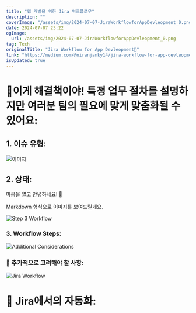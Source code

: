 ```yaml
---
title: "앱 개발을 위한 Jira 워크플로우"
description: ""
coverImage: "/assets/img/2024-07-07-JiraWorkflowforAppDevleopment_0.png"
date: 2024-07-07 23:22
ogImage: 
  url: /assets/img/2024-07-07-JiraWorkflowforAppDevleopment_0.png
tag: Tech
originalTitle: "Jira Workflow for App Devleopment🚀"
link: "https://medium.com/@niranjanky14/jira-workflow-for-app-devleopment-660c2d59505c"
isUpdated: true
---
```






# 🌟이게 해결책이야! 특정 업무 절차를 설명하지만 여러분 팀의 필요에 맞게 맞춤화될 수 있어요:

## 1. 이슈 유형:

![이미지](/assets/img/2024-07-07-JiraWorkflowforAppDevleopment_0.png)

## 2. 상태:

<div class="content-ad"></div>


마음을 열고 안녕하세요! 🌟

Markdown 형식으로 이미지를 보여드릴게요.

![Step 3 Workflow](/assets/img/2024-07-07-JiraWorkflowforAppDevleopment_1.png)

### 3. Workflow Steps:

![Additional Considerations](/assets/img/2024-07-07-JiraWorkflowforAppDevleopment_2.png)

### 🚀 추가적으로 고려해야 할 사항:

<div class="content-ad"></div>


![Jira Workflow](/assets/img/2024-07-07-JiraWorkflowforAppDevleopment_3.png)

# 🚀 Jira에서의 자동화:
